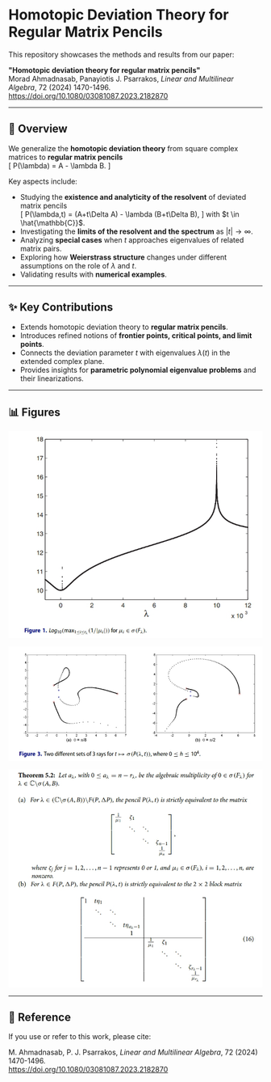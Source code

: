 # Homotopic Deviation Theory for Regular Matrix Pencils  

This repository showcases the methods and results from our paper:  

**"Homotopic deviation theory for regular matrix pencils"**  
Morad Ahmadnasab, Panayiotis J. Psarrakos, *Linear and Multilinear Algebra*, 72 (2024) 1470-1496.  
https://doi.org/10.1080/03081087.2023.2182870

---

## 🔎 Overview  
We generalize the **homotopic deviation theory** from square complex matrices to **regular matrix pencils**  
\[
P(\lambda) = A - \lambda B.
\]  

Key aspects include:  
- Studying the **existence and analyticity of the resolvent** of deviated matrix pencils  
  \[
  P(\lambda,t) = (A+t\Delta A) - \lambda (B+t\Delta B),
  \]
  with $t \in \hat{\mathbb{C}}$.  
- Investigating the **limits of the resolvent and the spectrum** as $|t| \to \infty$.  
- Analyzing **special cases** when $t$ approaches eigenvalues of related matrix pairs.  
- Exploring how **Weierstrass structure** changes under different assumptions on the role of $\lambda$ and $t$.  
- Validating results with **numerical examples**.  

---

## ✨ Key Contributions  
- Extends homotopic deviation theory to **regular matrix pencils**.  
- Introduces refined notions of **frontier points, critical points, and limit points**.  
- Connects the deviation parameter $t$ with eigenvalues $\lambda(t)$ in the extended complex plane.  
- Provides insights for **parametric polynomial eigenvalue problems** and their linearizations.  

---
## 📊 Figures
<p align="center">
  <img src="figures/fig1.png" width="800" alt="Scaled plot of $\displaystyle \max_{1\le i \le r_\lambda}\frac{1}{|\mu_i|}$ for $\mu_i\in\sigma(F_\lambda)$.
">
</p>

<p align="center">
  <img src="figures/fig2.png" width="800" alt="Two different sets of three rays for $t \mapsto \sigma(P(\lambda, t))$, one of which originates from infinity, i.e., $+\infty \in \sigma(A,B)$.
">
</p>

<p align="center">
  <img src="figures/fig3.png" width="800" alt="Matrix Pencil Weierstrass Structure Change under deviation">
</p>




---

## 📄 Reference  
If you use or refer to this work, please cite:  

M. Ahmadnasab, P. J. Psarrakos, *Linear and Multilinear Algebra*, 72 (2024) 1470-1496.  
https://doi.org/10.1080/03081087.2023.2182870  

